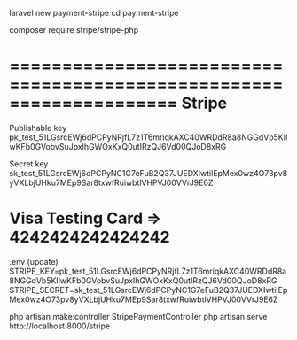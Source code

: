 laravel new payment-stripe
cd payment-stripe

composer require stripe/stripe-php


====================================================================
Stripe
====================================================================
Publishable key
pk_test_51LGsrcEWj6dPCPyNRjfL7z1T6mriqkAXC40WRDdR8a8NGGdVb5KIlwKFb0GVobvSuJpxIhGWOxKxQ0utIRzQJ6Vd00QJoD8xRG

Secret key
sk_test_51LGsrcEWj6dPCPyNC1G7eFuB2Q37JUEDXIwtilEpMex0wz4O73pv8yVXLbjUHku7MEp9Sar8txwfRuiwbtlVHPVJ00VVrJ9E6Z

Visa Testing Card => 4242424242424242
====================================================================


.env (update)
STRIPE_KEY=pk_test_51LGsrcEWj6dPCPyNRjfL7z1T6mriqkAXC40WRDdR8a8NGGdVb5KIlwKFb0GVobvSuJpxIhGWOxKxQ0utIRzQJ6Vd00QJoD8xRG
STRIPE_SECRET=sk_test_51LGsrcEWj6dPCPyNC1G7eFuB2Q37JUEDXIwtilEpMex0wz4O73pv8yVXLbjUHku7MEp9Sar8txwfRuiwbtlVHPVJ00VVrJ9E6Z



php artisan make:controller StripePaymentController
php artisan serve
http://localhost:8000/stripe





